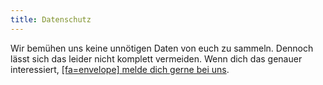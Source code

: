 ```yaml
---
title: Datenschutz
---
```


<!--

TODO

* Anfallende Daten beim Besuch der Website
* Persönliche Daten bei Anmeldung zu einem Dojo

-->

Wir bemühen uns keine unnötigen Daten von euch zu sammeln. Dennoch lässt sich das leider nicht komplett vermeiden.  Wenn dich das genauer interessiert, [[fa=envelope] melde dich gerne bei uns](/impressum).